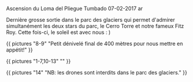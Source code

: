 Ascension du Loma del Pliegue Tumbado
07-02-2017
ar

Dernière grosse sortie dans le parc des glaciers qui permet d'admirer simultanément les deux stars du parc, le Cerro Torre et notre fameux Fitz Roy. Cette fois-ci, le soleil est avec nous :  )

{{ pictures "8-9" "Petit dénivelé final de 400 mètres pour nous mettre en appétit!" }}

{{ pictures "1-7,10-13" "" }}

{{ pictures "14" "NB: les drones sont interdits dans le parc des glaciers." }}

